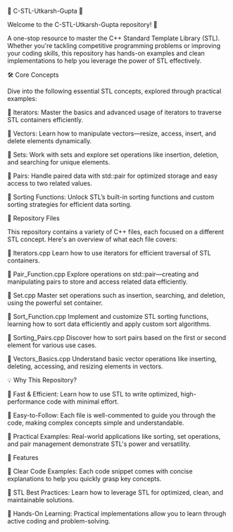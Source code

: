 🌟 C-STL-Utkarsh-Gupta 🌟





Welcome to the C-STL-Utkarsh-Gupta repository! 🚀


A one-stop resource to master the C++ Standard Template Library (STL). Whether you're tackling
competitive programming problems or improving your coding skills, this repository has hands-on
examples and clean implementations to help you leverage the power of STL effectively.


🛠️ Core Concepts

Dive into the following essential STL concepts, explored through practical examples:

🔹 Iterators: Master the basics and advanced usage of iterators to traverse STL containers efficiently.

🔹 Vectors: Learn how to manipulate vectors—resize, access, insert, and delete elements dynamically.

🔹 Sets: Work with sets and explore set operations like insertion, deletion, and searching for unique elements.

🔹 Pairs: Handle paired data with std::pair for optimized storage and easy access to two related values.

🔹 Sorting Functions: Unlock STL’s built-in sorting functions and custom sorting strategies for efficient data sorting.


📁 Repository Files

This repository contains a variety of C++ files, each focused on a different STL concept. Here's an overview of what each file covers:

🔹 Iterators.cpp
Learn how to use iterators for efficient traversal of STL containers.

🔹 Pair_Function.cpp
Explore operations on std::pair—creating and manipulating pairs to store and access related data efficiently.

🔹 Set.cpp
Master set operations such as insertion, searching, and deletion, using the powerful set container.

🔹 Sort_Function.cpp
Implement and customize STL sorting functions, learning how to sort data efficiently and apply custom sort algorithms.

🔹 Sorting_Pairs.cpp
Discover how to sort pairs based on the first or second element for various use cases.

🔹 Vectors_Basics.cpp
Understand basic vector operations like inserting, deleting, accessing, and resizing elements in vectors.


💡 Why This Repository?


🔹 Fast & Efficient: Learn how to use STL to write optimized, high-performance code with minimal effort.

🔹 Easy-to-Follow: Each file is well-commented to guide you through the code, making complex concepts simple and understandable.

🔹 Practical Examples: Real-world applications like sorting, set operations, and pair management demonstrate STL's power and versatility.


📝 Features

🔹 Clear Code Examples: Each code snippet comes with concise explanations to help you quickly grasp key concepts.

🔹 STL Best Practices: Learn how to leverage STL for optimized, clean, and maintainable solutions.

🔹 Hands-On Learning: Practical implementations allow you to learn through active coding and problem-solving.
